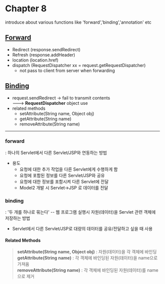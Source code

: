 # Chapter 8
introduce about various functions like 'forward','binding','annotation' etc

## [Forward](#forward)
- Redirect (response.sendRedirect)
- Refresh (response.addHeader)
- location (location.href)
- dispatch (RequestDispatcher xx = request.getRequestDispatcher)
  - not pass to client from server when forwarding

## [Binding](#binding)
- request.sendRedirect -> fail to transmit contents<br>
  ---> <b>__RequestDispatcher__</b> object use
- related methods
  - setAttribute(String name, Object obj)
  - getAttribute(String name)
  - removeAttribute(String name)


- - -

### forward
: 하나의 Servlet에서 다른 Servlet/JSP와 연동하는 방법
- 용도
  - 요청에 대한 추가 작업을 다른 Servlet에게 수행하게 함
  - 요청에 포함된 정보를 다른 Servlet/JSP와 공유
  - 요청에 대한 정보를 포함시켜 다른 Servlet에 전달
  - Model2 개발 시 Servlet->JSP 로 데이터를 전달
  
### binding
: '두 개를 하나로 묶는다' -- 웹 프로그램 실행시 자원(데이터)을 Servlet 관련 객체에 저장하는 방법
- Servlet에서 다른 Servlet/JSP로 대량의 데이터를 공유/전달하고 싶을 때 사용
#### Related Methods
> <b>setAttribute(String name, Object obj)</b>
> : 자원(데이터)을 각 객체에 바인딩<br>
> <b>getAttribute(String name)</b>
> : 각 객체에 바인딩된 자원(데이터)을 name으로 가져옴<br>
> <b>removeAttribute(String name)</b>
> : 각 객체에 바인딩된 자원(데이터)를 name으로 제거<br>
